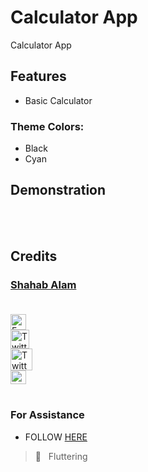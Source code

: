 # Calculator App

Calculator App

## Features

- Basic Calculator

### Theme Colors:
  - Black
  - Cyan

## Demonstration

<!-- COMING SOON :screwdriver: :placard:	  -->


<!-- 
<img align="center" height="300px" width="200px" src="https://user-images.githubusercontent.com/82330891/181634315-981af1d1-dd30-4dde-90c0-a702dadd83ed.png" />

<img align="left" height="600px" width="300px" src="https://user-images.githubusercontent.com/82330891/185190288-ad4b12b3-ab37-4ff8-b348-7ccc6a9f7184.png" />
<img align="left" height="600px" width="300px" src="https://user-images.githubusercontent.com/82330891/185190306-c3ee86de-113c-49f1-a239-c0dba835f985.png" />
<img align="left" height="600px" width="300px" src="https://user-images.githubusercontent.com/82330891/185190310-06971350-03d3-4108-a8b9-32b4d8ae2cd4.png" />
<img align="left" height="600px" width="300px" src="https://user-images.githubusercontent.com/82330891/185190312-e6e04880-4702-4b9e-8c40-a26850821070.png" /> 
<img align="left" height="600px" width="300px" src="https://user-images.githubusercontent.com/82330891/185190314-e97a3e5b-f2f6-4586-8588-3a4549f46bfc.png" />
<img align="left" height="600px" width="300px" src="https://user-images.githubusercontent.com/82330891/185190318-52cd1dc5-e86e-40b4-af57-72f927a45e12.png" />
<img align="left" height="600px" width="300px" src="https://user-images.githubusercontent.com/82330891/185190321-10bc8b84-4ed8-4638-aa96-d578af17ed2c.png" />
<img height="600px" width="300px" src="https://user-images.githubusercontent.com/82330891/185190323-cce6bcc3-0de1-421d-b57e-4e6300d1af8b.png" />  -->

<br/>


<!-- ## Result Screen -->

<br/>

## Credits

 ### [Shahab Alam](#) <br/><br/>

 <div class="social-icons-image">
                <a href="https://www.facebook.com/iamShahabAlam/">
                    <img src="https://www.facebook.com/images/fb_icon_325x325.png" style= "height:25px;"  alt="Facebook Icon" >
                </a>
            </div> 

 <div class="social-icons-image">
                <a href="https://github.com/IamShahabAlam">
                    <img src="https://pngimg.com/uploads/github/github_PNG69.png"  style = "height:30px" alt="Twitter Icon">
                </a>
            </div>

<div class="social-icons-image">
                <a href="https://twitter.com/IamShahabAlam">
                    <img src="https://pngimg.com/uploads/twitter/twitter_PNG3.png" style = "height:35px;" alt="Twitter Icon">
                </a>
            </div>
            
 <div class="social-icons-image">
                <a  href="mailto:IamshahabAlam@gmail.com">
<img  alt="Gmail" height="22px" width="25px"  src="https://cdn-icons-png.flaticon.com/512/281/281769.png" />

</a>
            </div>
             &nbsp;
            
### For Assistance
- FOLLOW <a href="https://github.com/IamShahabAlam"> HERE </a> <br/>

> :blue_heart: &nbsp; Fluttering
